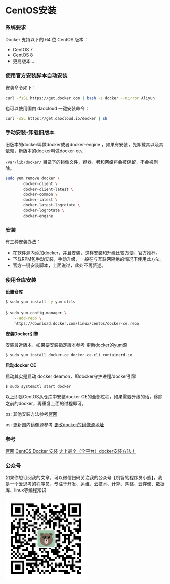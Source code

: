 # CentOS安装

### 系统要求

Docker 支持以下的 64 位 CentOS 版本：

* CentOS 7
* CentOS 8
* 更高版本...

### 使用官方安装脚本自动安装

安装命令如下：

``` BASH
curl -fsSL https://get.docker.com | bash -s docker --mirror Aliyun
```

也可以使用国内 daocloud 一键安装命令：

``` BASH
curl -sSL https://get.daocloud.io/docker | sh
```

### 手动安装-卸载旧版本

旧版本的docker叫做docker或者docker-engine ，如果有安装，先卸载其以及其依赖，新版本的docker叫做docker-ce。

`/var/lib/docker/` 目录下的镜像文件，容器，卷和网络将会被保留，不会被删除。

``` BASH
sudo yum remove docker \
        docker-client \
        docker-client-latest \
        docker-common \
        docker-latest \
        docker-latest-logrotate \
        docker-logrotate \
        docker-engine
```

### 安装

有三种安装办法：

* 在软件源内添加docker，并且安装，这样安装和升级比较方便，官方推荐。
* 下载RPM包手动安装，手动升级，一般在与互联网隔绝的情况下使用此方法。
* 官方一键安装脚本，上面说过，此处不再赘述。

### 使用仓库安装

**设置仓库**

``` BASH
$ sudo yum install -y yum-utils

$ sudo yum-config-manager \
    --add-repo \
    https://download.docker.com/linux/centos/docker-ce.repo
```

**安装Docker引擎**

安装最近版本，如果要安装指定版本参考 <a target="_blank" href="https://coding3min.com/1227.html">更新docker的yum源</a>

``` BASH
$ sudo yum install docker-ce docker-ce-cli containerd.io
```

**启动docker CE**

启动其实是启动 docker deamon，即docker守护进程/docker引擎

``` BASH
$ sudo systemctl start docker
```

以上即是CentOS从仓库中安装docker CE的全部过程，如果需要升级的话，移除之前的docker，再重复上面的过程即可。

ps: 其他安装方法参考[官网](https://docs.docker.com/engine/install/centos/)

ps: 更新国内镜像源参考 <a target="_blank" href="https://coding3min.com/1229.html">更改docker的镜像源地址</a>

### 参考

[官网](https://docs.docker.com/engine/install/centos/)
[CentOS Docker 安装](https://www.runoob.com/docker/centos-docker-install.html)
[史上最全（全平台）docker安装方法！](https://zhuanlan.zhihu.com/p/54147784)

### 公众号

如果你想订阅我的文章，可以微信扫码关注我的公众号【机智的程序员小熊】，我是一个爱思考的程序员，专注于开发、运维、云技术、计算、网络、云存储、数据库、linux等编程知识

![](./images/gzh.jpg)
